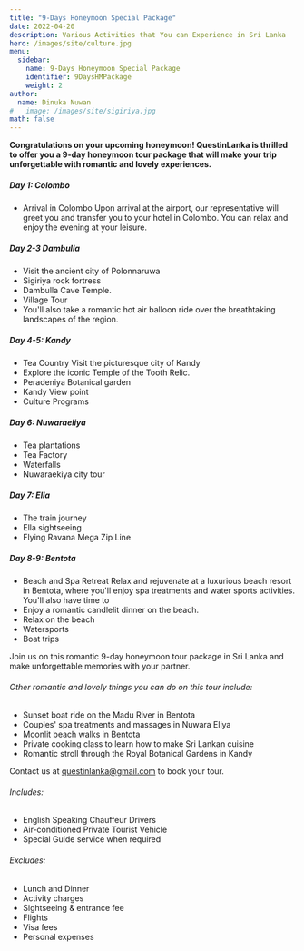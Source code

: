 ```yaml
---
title: "9-Days Honeymoon Special Package"
date: 2022-04-20
description: Various Activities that You can Experience in Sri Lanka
hero: /images/site/culture.jpg
menu:
  sidebar:
    name: 9-Days Honeymoon Special Package
    identifier: 9DaysHMPackage
    weight: 2
author:
  name: Dinuka Nuwan
#   image: /images/site/sigiriya.jpg
math: false
---
```


**Congratulations on your upcoming honeymoon! QuestinLanka is thrilled to offer you a 9-day honeymoon tour package that will make your trip unforgettable with romantic and lovely experiences.**



#####   Day 1: Colombo

-   Arrival in Colombo Upon arrival at the airport, our representative will greet you and transfer you to your hotel in Colombo. You can relax and enjoy the evening at your leisure.


#####   Day 2-3 Dambulla

-   Visit the ancient city of Polonnaruwa
-   Sigiriya rock fortress
-   Dambulla Cave Temple.
-   Village Tour
-   You'll also take a romantic hot air balloon ride over the breathtaking landscapes of the region.


#####   Day 4-5: Kandy

-   Tea Country Visit the picturesque city of Kandy
-   Explore the iconic Temple of the Tooth Relic.
-   Peradeniya Botanical garden
-   Kandy View point
-   Culture Programs


#####   Day 6: Nuwaraeliya

-   Tea plantations
-   Tea Factory
-   Waterfalls
-   Nuwaraekiya city tour


#####   Day 7: Ella

-   The train journey
-   Ella sightseeing
-   Flying Ravana Mega Zip Line


#####   Day 8-9: Bentota

-   Beach and Spa Retreat Relax and rejuvenate at a luxurious beach resort in Bentota, where you'll enjoy spa treatments and water sports activities. You'll also have time to
-   Enjoy a romantic candlelit dinner on the beach.
-   Relax on the beach
-   Watersports
-   Boat trips 


Join us on this romantic 9-day honeymoon tour package in Sri Lanka and make unforgettable memories with your partner. 

######  Other romantic and lovely things you can do on this tour include:
-   Sunset boat ride on the Madu River in Bentota
-   Couples' spa treatments and massages in Nuwara Eliya
-   Moonlit beach walks in Bentota
-   Private cooking class to learn how to make Sri Lankan cuisine
-   Romantic stroll through the Royal Botanical Gardens in Kandy 


Contact us at questinlanka@gmail.com to book your tour.


######  Includes:

- English Speaking Chauffeur Drivers
- Air-conditioned Private Tourist Vehicle
- Special Guide service when required


######  Excludes:

- Lunch and Dinner
- Activity charges
- Sightseeing & entrance fee
- Flights
- Visa fees
- Personal expenses
